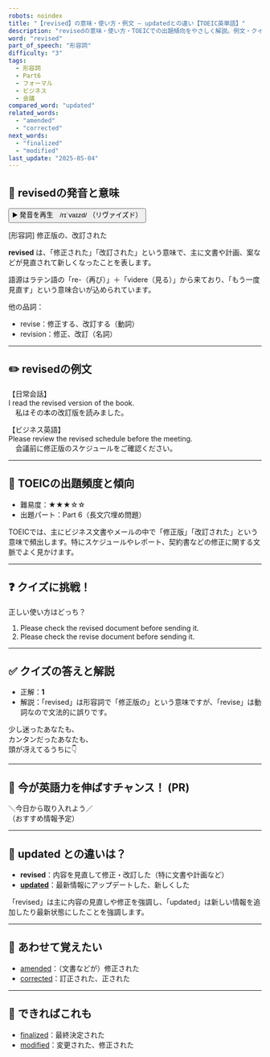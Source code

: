 ```yaml
---
robots: noindex
title: "【revised】の意味・使い方・例文 ― updatedとの違い【TOEIC英単語】"
description: "revisedの意味・使い方・TOEICでの出題傾向をやさしく解説。例文・クイズ付きでupdatedとの違いもわかりやすく学べます。"
word: "revised"
part_of_speech: "形容詞"
difficulty: "3"
tags:
  - 形容詞
  - Part6
  - フォーマル
  - ビジネス
  - 会議
compared_word: "updated"
related_words:
  - "amended"
  - "corrected"
next_words:
  - "finalized"
  - "modified"
last_update: "2025-05-04"
---
```


## 🔰 revisedの発音と意味

<button class="play-audio" onclick="playTTS('revised')">
  <span class="play-audio-main">
    ▶️ 発音を再生　/rɪˈvaɪzd/
  </span>
  <span class="play-audio-sub">
    （リヴァイズド）
  </span>
</button>

[形容詞] 修正版の、改訂された

**revised** は、「修正された」「改訂された」という意味で、主に文書や計画、案などが見直されて新しくなったことを表します。

語源はラテン語の「re-（再び）」＋「videre（見る）」から来ており、「もう一度見直す」という意味合いが込められています。

他の品詞：  
- revise：修正する、改訂する（動詞）
- revision：修正、改訂（名詞）

---

## ✏️ revisedの例文

【日常会話】  
I read the revised version of the book.  
　私はその本の改訂版を読みました。

【ビジネス英語】  
Please review the revised schedule before the meeting.  
　会議前に修正版のスケジュールをご確認ください。

---

## 🎯 TOEICの出題頻度と傾向

- 難易度：★★★☆☆
- 出題パート：Part 6（長文穴埋め問題）

TOEICでは、主にビジネス文書やメールの中で「修正版」「改訂された」という意味で頻出します。特にスケジュールやレポート、契約書などの修正に関する文脈でよく見かけます。

---

## ❓ クイズに挑戦！

正しい使い方はどっち？

1. Please check the revised document before sending it.  
2. Please check the revise document before sending it.

---

## ✅ クイズの答えと解説

- 正解：**1**
- 解説：「revised」は形容詞で「修正版の」という意味ですが、「revise」は動詞なので文法的に誤りです。

少し迷ったあなたも、  
カンタンだったあなたも、  
頭が冴えてるうちに👇️

---

## 🚀 今が英語力を伸ばすチャンス！ (PR)

<div class="info-center">
＼今日から取り入れよう／<br>  
（おすすめ情報予定）
</div>

---

## 🤔  updated との違いは？

- **revised**：内容を見直して修正・改訂した（特に文書や計画など）
- **[updated](/word/updated/)**：最新情報にアップデートした、新しくした

「revised」は主に内容の見直しや修正を強調し、「updated」は新しい情報を追加したり最新状態にしたことを強調します。

---

## 🧩 あわせて覚えたい

- [amended](/word/amended/)：（文書などが）修正された
- [corrected](/word/corrected/)：訂正された、正された

---

## 📖 できればこれも

- [finalized](/word/finalized/)：最終決定された
- [modified](/word/modified/)：変更された、修正された

<!-- cvid: aid08_bid21 -->
